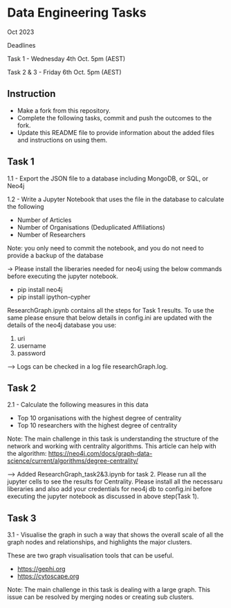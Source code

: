 # Data Engineering Tasks
Oct 2023

Deadlines

Task 1 - Wednesday 4th Oct. 5pm (AEST)

Task 2 & 3 - Friday 6th Oct. 5pm (AEST)



## Instruction
* Make a fork from this repository.
* Complete the following tasks, commit and push the outcomes to the fork.
* Update this README file to provide information about the added files and instructions on using them. 


## Task 1
1.1 - Export the JSON file to a database including MongoDB, or SQL, or Neo4j

1.2 - Write a Jupyter Notebook that uses the file in the database to calculate the following
* Number of Articles
* Number of Organisations (Deduplicated Affiliations)
* Number of Researchers

Note: you only need to commit the notebook, and you do not need to provide a backup of the database

-> Please install the liberaries needed for neo4j using the below commands before executing the jupyter notebook.
* pip install neo4j 
* pip install ipython-cypher

 ResearchGraph.ipynb contains all the steps for Task 1 results. To use the same please ensure that below details in config.ini are updated with the details of the neo4j database you use:
1. uri 
2. username
3. password

--> Logs can be checked in a log file researchGraph.log.

## Task 2
2.1 - Calculate the following measures in this data
* Top 10 organisations with the highest degree of centrality 
* Top 10 researchers with the highest degree of centrality 

Note: The main challenge in this task is understanding the structure of the network and working with centrality algorithms. 
This article can help with the algorithm: https://neo4j.com/docs/graph-data-science/current/algorithms/degree-centrality/

--> Added ResearchGraph_task2&3.ipynb for task 2. Please run all the jupyter cells to see the results for Centrality. Please install all the necessaru liberaries and also add your credentials for neo4j db to config.ini before executing the jupyter notebook as discussed in above step(Task 1).


## Task 3
3.1 - Visualise the graph in such a way that shows the overall scale of all the graph nodes and relationships, and highlights the major clusters.  

These are two graph visualisation tools that can be useful.
* https://gephi.org
* https://cytoscape.org

Note: The main challenge in this task is dealing with a large graph. This issue can be resolved by merging nodes or creating sub clusters. 
